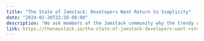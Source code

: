 ```yaml
---
title: "The State of Jamstack: Developers Want Return to Simplicity"
date: "2024-02-20T22:38-08:00"
description: "We ask members of the Jamstack community why the trendy web architecture became too complicated — and how it can return to its simple roots."
link: https://thenewstack.io/the-state-of-jamstack-developers-want-return-to-simplicity/
---
```

